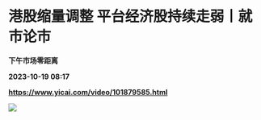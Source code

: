 # 港股缩量调整 平台经济股持续走弱丨就市论市
**下午市场零距离**

**2023-10-19 08:17**

**https://www.yicai.com/video/101879585.html**

![](http://imgcdn.yicai.com/vms-new/2023/10/cc8503e6-d1c1-4c47-a51e-d5b1597b0219.jpg)